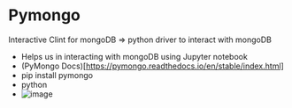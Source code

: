 # Pymongo

Interactive Clint for mongoDB => python driver to interact with mongoDB
* Helps us in interacting with mongoDB using Jupyter notebook
* (PyMongo Docs)[https://pymongo.readthedocs.io/en/stable/index.html]
* pip install pymongo
* python
* ![image](https://user-images.githubusercontent.com/26667491/127861427-d5f2fe17-981e-4ba1-887f-1264fe802683.png)


